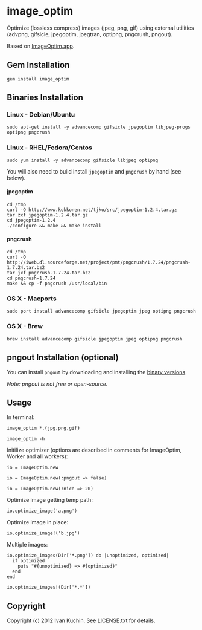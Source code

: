 # image_optim

Optimize (lossless compress) images (jpeg, png, gif) using external utilities (advpng, gifsicle, jpegoptim, jpegtran, optipng, pngcrush, pngout).

Based on [ImageOptim.app](http://imageoptim.pornel.net/).

## Gem Installation

    gem install image_optim

## Binaries Installation

### Linux - Debian/Ubuntu

    sudo apt-get install -y advancecomp gifsicle jpegoptim libjpeg-progs optipng pngcrush

### Linux - RHEL/Fedora/Centos

    sudo yum install -y advancecomp gifsicle libjpeg optipng

You will also need to build install `jpegoptim` and `pngcrush` by hand (see below).

#### jpegoptim

    cd /tmp
    curl -O http://www.kokkonen.net/tjko/src/jpegoptim-1.2.4.tar.gz
    tar zxf jpegoptim-1.2.4.tar.gz
    cd jpegoptim-1.2.4
    ./configure && make && make install

#### pngcrush

    cd /tmp
    curl -O http://iweb.dl.sourceforge.net/project/pmt/pngcrush/1.7.24/pngcrush-1.7.24.tar.bz2
    tar jxf pngcrush-1.7.24.tar.bz2
    cd pngcrush-1.7.24
    make && cp -f pngcrush /usr/local/bin

### OS X - Macports

    sudo port install advancecomp gifsicle jpegoptim jpeg optipng pngcrush

### OS X - Brew

    brew install advancecomp gifsicle jpegoptim jpeg optipng pngcrush

## pngout Installation (optional)

You can install `pngout` by downloading and installing the [binary versions](http://www.jonof.id.au/kenutils).

_Note: pngout is not free or open-source._

## Usage

In terminal:

    image_optim *.{jpg,png,gif}

    image_optim -h

Initilize optimizer (options are described in comments for ImageOptim, Worker and all workers):

    io = ImageOptim.new

    io = ImageOptim.new(:pngout => false)

    io = ImageOptim.new(:nice => 20)

Optimize image getting temp path:

    io.optimize_image('a.png')

Optimize image in place:

    io.optimize_image!('b.jpg')

Multiple images:

    io.optimize_images(Dir['*.png']) do |unoptimized, optimized|
      if optimized
        puts "#{unoptimized} => #{optimized}"
      end
    end

    io.optimize_images!(Dir['*.*'])

## Copyright

Copyright (c) 2012 Ivan Kuchin. See LICENSE.txt for details.
